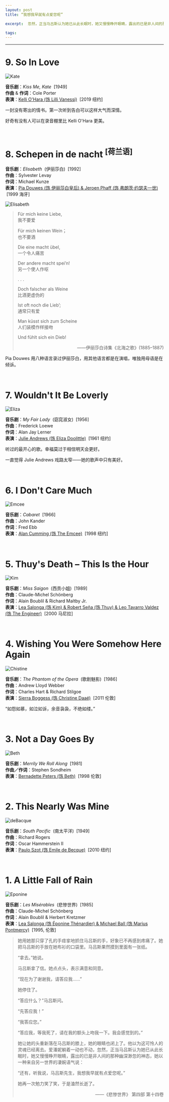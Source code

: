 ```yaml
---
layout: post
title: “我想我早就有点爱您呢”

excerpt:  忽然，正当马吕斯认为她已从此长眠时，她又慢慢睁开眼睛，露出的已是非人间的那种幽深渺忽的神态，她以一种来自另一世界的凄婉语气说：“还有，听我说，马吕斯先生，我想我早就有点爱您呢。”  <br />

tags: 
---
```


----

# 9.	So In Love 

![Kate](/assets/img/musical/vermeer.jpg)

**音乐剧**：_Kiss Me, Kate_ &nbsp;[1949] <br />
**作曲** & **作词**：Cole Porter  <br />
**表演**：[Kelli O'Hara (饰 Lilli Vanessi)](https://www.youtube.com/watch?v=kRzrHCLlHdI) &nbsp;[2019 纽约]

一封没有寄出的情书。第一次听到告白可以这样大气而深情。

好奇有没有人可以在录音棚里比 Kelli O'Hara 更美。


<br/>


# 8. 	Schepen in de nacht <sup> [荷兰语] </sup>
**音乐剧**：_Elisabeth_ &nbsp;(伊丽莎白)&nbsp; [1992] <br />
**作曲**：Sylvester Levay <br />
**作词**：Michael Kunze <br />
**表演**：[Pia Douwes (饰 伊丽莎白皇后) & Jeroen Phaff (饰 弗朗茨·约瑟夫一世)](https://www.youtube.com/watch?v=K0Rgn58K1T4) &nbsp;[1999 海牙]

![Elisabeth](/assets/img/musical/turner.jpg)

>Für mich keine Liebe, <br />
>我不要爱
>
>Für mich keinen Wein； <br />
>也不要酒
>
>Die eine macht übel, <br />
>一个令人痛苦
>
>Der andere macht spei’n! <br />
>另一个使人作呕
>
>. . . 
>
>Doch falscher als Weine <br />
>比酒更虚伪的
>
>Ist oft noch die Lieb’; <br />
>通常只有爱
>
>Man küsst sich zum Scheine <br />
>人们装模作样接吻
>
>Und fühlt sich ein Dieb! <br />
>
>
> <p align="right">——伊丽莎白诗集《北海之歌》(1885–1887) <br />

Pia Douwes 用八种语言录过伊丽莎白，用其他语言都是在演唱，唯独用母语是在倾诉。

<br/>



# 7.	Wouldn't It Be Loverly

![Eliza](/assets/img/musical/van_gogh.jpg)

**音乐剧**：_My Fair Lady_ &nbsp;(窈窕淑女)&nbsp; [1956] <br />
**作曲**：Frederick Loewe <br />
**作词**：Alan Jay Lerner <br />
**表演**：[Julie Andrews (饰 Eliza Doolittle)](https://www.youtube.com/watch?v=i-KvtsfyAa8) &nbsp;[1961 纽约]

听过的最开心的歌。幸福莫过于相信明天会更好。

一直觉得 Julie Andrews 戏路太窄——她的歌声中只有美好。

<br/>



# 6.	I Don't Care Much 

![Emcee](/assets/img/musical/transport_roman_halter.jpg)

**音乐剧**：_Cabaret_ &nbsp;[1966] <br />
**作曲**：John Kander <br />
**作词**：Fred Ebb <br />
**表演**：[Alan Cumming (饰 The Emcee)](https://www.youtube.com/watch?v=qDS3ONRgj58) &nbsp;[1998 纽约]

<br/>




# 5.	Thuy's Death – This Is the Hour

![Kim](/assets/img/musical/guernica_edit.jpg)

**音乐剧**：_Miss Saigon_ &nbsp;(西贡小姐)&nbsp; [1989] <br />
**作曲**：Claude-Michel Schönberg <br />
**作词**：Alain Boublil & Richard Maltby Jr. <br />
**表演**：[Lea Salonga (饰 Kim) & Robert Seña (饰 Thuy) & Leo Tavarro Valdez (饰 The Engineer)](https://www.youtube.com/watch?v=jeKoCeDIt84) &nbsp;[2000 马尼拉]



<br/>



# 4.	Wishing You Were Somehow Here Again

![Chistine](/assets/img/musical/electra.jpg)

**音乐剧**：_The Phantom of the Opera_ &nbsp;(歌剧魅影)&nbsp; [1986] <br />
**作曲**：Andrew Lloyd Webber <br />
**作词**：Charles Hart & Richard Stilgoe <br />
**表演**：[Sierra Boggess (饰 Christine Daaé)](https://www.bilibili.com/video/av21476126/) &nbsp;[2011 伦敦]

“如怨如慕，如泣如诉，余音袅袅，不绝如缕。”


<br/>


# 3.	Not a Day Goes By

![Beth](/assets/img/musical/camille.jpg)

**音乐剧**：_Merrily We Roll Along_ &nbsp;[1981] <br />
**作曲／作词**：Stephen Sondheim  <br />
**表演**：[Bernadette Peters (饰 Beth)](https://www.youtube.com/watch?v=5kMlQgyz834) &nbsp;[1998 伦敦]


<br />


# 2.	This Nearly Was Mine 

![deBacque](/assets/img/musical/arearea.jpg)

**音乐剧**：_South Pacific_ &nbsp;(南太平洋)&nbsp; [1949] <br />
**作曲**：Richard Rogers  <br />
**作词**：Oscar Hammerstein II <br />
**表演**：[Paulo Szot (饰 Emile de Becque)](https://www.youtube.com/watch?v=4nihxGp6mZw) &nbsp;[2010 纽约]


<br />



# 1.	A Little Fall of Rain 

![Eponine](/assets/img/musical/eponine_edit.jpg)

**音乐剧**：_Les Misérables_ &nbsp;(悲惨世界)&nbsp; [1985] <br />
**作曲**：Claude-Michel Schönberg <br />
**作词**：Alain Boublil & Herbert Kretzmer <br />
**表演**：[Lea Salonga (饰 Éponine Thénardier) & Michael Ball (饰 Marius Pontmercy)](https://www.youtube.com/watch?v=IyPy2Iqq-NM) &nbsp;[1995, 伦敦]


>她用她那只穿了孔的手痉挛地抓住马吕斯的手，好象已不再感到疼痛了。她把马吕斯的手放在她布衫的口袋里。马吕斯果然摸到里面有一张纸。
>
>“拿去。”她说。
>
>马吕斯拿了信。她点点头，表示满意和同意。 
>
>“现在为了谢谢我，请答应我……” 
>
>她停住了。 
>
>“答应什么？”马吕斯问。 
>
>“先答应我！” 
>
>“我答应您。” 
>
>“答应我，等我死了，请在我的额头上吻我一下。我会感觉到的。” 
>
>她让她的头重新落在马吕斯的膝上，她的眼睛也闭上了。他以为这可怜人的灵魂已经离去。爱潘妮躺着一动也不动，忽然，正当马吕斯认为她已从此长眠时，她又慢慢睁开眼睛，露出的已是非人间的那种幽深渺忽的神态，她以一种来自另一世界的凄婉语气说：
>
>“还有，听我说，马吕斯先生，我想我早就有点爱您呢。”
>
>她再一次勉力笑了笑，于是溘然长逝了。
>
> <p align="right">——《悲惨世界》 第四部 第十四卷
<br />


